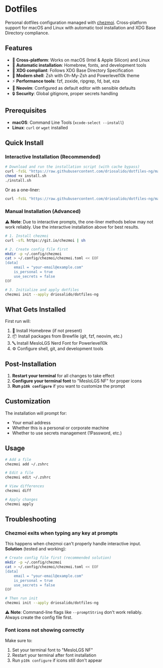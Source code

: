 # Dotfiles

Personal dotfiles configuration managed with [chezmoi](https://chezmoi.io/). Cross-platform support for macOS and Linux with automatic tool installation and XDG Base Directory compliance.

## Features

- 🍎 **Cross-platform**: Works on macOS (Intel & Apple Silicon) and Linux
- 🚀 **Automatic installation**: Homebrew, fonts, and development tools
- 📁 **XDG compliant**: Follows XDG Base Directory Specification
- 🎨 **Modern shell**: Zsh with Oh-My-Zsh and Powerlevel10k theme
- ⚡ **Performance tools**: fzf, zoxide, ripgrep, fd, bat, eza
- 📝 **Neovim**: Configured as default editor with sensible defaults
- 🔒 **Security**: Global gitignore, proper secrets handling

## Prerequisites

- **macOS**: Command Line Tools (`xcode-select --install`)
- **Linux**: `curl` or `wget` installed

## Quick Install

### Interactive Installation (Recommended)

```bash
# Download and run the installation script (with cache bypass)
curl -fsSL "https://raw.githubusercontent.com/driosalido/dotfiles-ng/main/install.sh?$(date +%s)" -o install.sh
chmod +x install.sh
./install.sh
```

Or as a one-liner:
```bash
curl -fsSL "https://raw.githubusercontent.com/driosalido/dotfiles-ng/main/install.sh?$(date +%s)" -o install.sh && chmod +x install.sh && ./install.sh && rm install.sh
```

### Manual Installation (Advanced)

⚠️ **Note**: Due to interactive prompts, the one-liner methods below may not work reliably. Use the interactive installation above for best results.

```bash
# 1. Install chezmoi
curl -sfL https://git.io/chezmoi | sh

# 2. Create config file first
mkdir -p ~/.config/chezmoi
cat > ~/.config/chezmoi/chezmoi.toml << EOF
[data]
    email = "your-email@example.com"
    is_personal = true
    use_secrets = false
EOF

# 3. Initialize and apply dotfiles
chezmoi init --apply driosalido/dotfiles-ng
```

## What Gets Installed

First run will:
1. 🍺 Install Homebrew (if not present)
2. 📦 Install packages from Brewfile (git, fzf, neovim, etc.)
3. 🔤 Install MesloLGS Nerd Font for Powerlevel10k
4. ⚙️ Configure shell, git, and development tools

## Post-Installation

1. **Restart your terminal** for all changes to take effect
2. **Configure your terminal font** to "MesloLGS NF" for proper icons
3. **Run `p10k configure`** if you want to customize the prompt

## Customization

The installation will prompt for:
- Your email address
- Whether this is a personal or corporate machine
- Whether to use secrets management (1Password, etc.)

## Usage

```zsh
# Add a file
chezmoi add ~/.zshrc

# Edit a file
chezmoi edit ~/.zshrc

# View differences
chezmoi diff

# Apply changes
chezmoi apply
```

## Troubleshooting

### Chezmoi exits when typing any key at prompts

This happens when chezmoi can't properly handle interactive input. **Solution** (tested and working):

```bash
# Create config file first (recommended solution)
mkdir -p ~/.config/chezmoi
cat > ~/.config/chezmoi/chezmoi.toml << EOF
[data]
    email = "your-email@example.com"
    is_personal = true
    use_secrets = false
EOF

# Then run init
chezmoi init --apply driosalido/dotfiles-ng
```

⚠️ **Note**: Command-line flags like `--promptString` don't work reliably. Always create the config file first.

### Font icons not showing correctly

Make sure to:
1. Set your terminal font to "MesloLGS NF"
2. Restart your terminal after font installation
3. Run `p10k configure` if icons still don't appear
